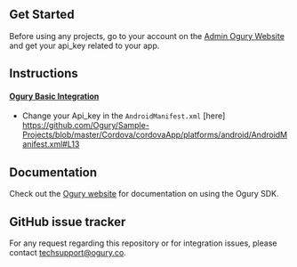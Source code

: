 ## Get Started

Before using any projects, go to your account on the [Admin Ogury Website](https://admin.ogury.co) and get your api_key related to your app.

## Instructions

#### [Ogury Basic Integration](https://github.com/Ogury/Sample-Projects/tree/master/Cordova)
* Change your Api_key in the `AndroidManifest.xml` [here]
https://github.com/Ogury/Sample-Projects/blob/master/Cordova/cordovaApp/platforms/android/AndroidManifest.xml#L13

## Documentation

Check out the [Ogury website](https://admin.ogury.co) for documentation on using the Ogury SDK.

## GitHub issue tracker

For any request regarding this repository or for integration issues, please contact techsupport@ogury.co.

